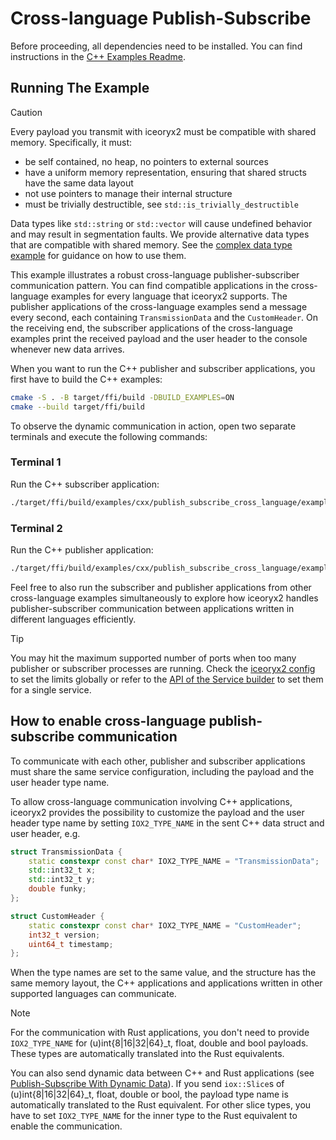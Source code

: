 # Cross-language Publish-Subscribe

Before proceeding, all dependencies need to be installed. You can find
instructions in the [C++ Examples Readme](../README.md).

## Running The Example

> [!CAUTION]
> Every payload you transmit with iceoryx2 must be compatible with shared
> memory. Specifically, it must:
>
> * be self contained, no heap, no pointers to external sources
> * have a uniform memory representation, ensuring that shared structs have the
>     same data layout
> * not use pointers to manage their internal structure
> * must be trivially destructible, see `std::is_trivially_destructible`
>
> Data types like `std::string` or `std::vector` will cause undefined behavior
> and may result in segmentation faults. We provide alternative data types
> that are compatible with shared memory. See the
> [complex data type example](../complex_data_types) for guidance on how to
> use them.

This example illustrates a robust cross-language publisher-subscriber
communication pattern. You can find compatible applications in the
cross-language examples for every language that iceoryx2 supports. The publisher
applications of the cross-language examples send a message every second, each
containing `TransmissionData` and the `CustomHeader`. On the receiving end, the
subscriber applications of the cross-language examples print the received
payload and the user header to the console whenever new data arrives.

When you want to run the C++ publisher and subscriber applications, you first
have to build the C++ examples:

```sh
cmake -S . -B target/ffi/build -DBUILD_EXAMPLES=ON
cmake --build target/ffi/build
```

To observe the dynamic communication in action, open two separate terminals and
execute the following commands:

### Terminal 1

Run the C++ subscriber application:

```sh
./target/ffi/build/examples/cxx/publish_subscribe_cross_language/example_cxx_publish_subscribe_cross_language_subscriber
```

### Terminal 2

Run the C++ publisher application:

```sh
./target/ffi/build/examples/cxx/publish_subscribe_cross_language/example_cxx_publish_subscribe_cross_language_publisher
```

Feel free to also run the subscriber and publisher applications from other
cross-language examples simultaneously to explore how iceoryx2 handles
publisher-subscriber communication between applications written in different
languages efficiently.

> [!TIP]
> You may hit the maximum supported number of ports when too many publisher or
> subscriber processes are running. Check the [iceoryx2 config](../../../config)
> to set the limits globally or refer to the
> [API of the Service builder](https://docs.rs/iceoryx2/latest/iceoryx2/service/index.html)
> to set them for a single service.

## How to enable cross-language publish-subscribe communication

To communicate with each other, publisher and subscriber applications must share
the same service configuration, including the payload and the user header type
name.

To allow cross-language communication involving C++ applications, iceoryx2
provides the possibility to customize the payload and the user header type name
by setting `IOX2_TYPE_NAME` in the sent C++ data struct and user header, e.g.

```cxx
struct TransmissionData {
    static constexpr const char* IOX2_TYPE_NAME = "TransmissionData";
    std::int32_t x;
    std::int32_t y;
    double funky;
};

struct CustomHeader {
    static constexpr const char* IOX2_TYPE_NAME = "CustomHeader";
    int32_t version;
    uint64_t timestamp;
};
```

When the type names are set to the same value, and the structure has the same
memory layout, the C++ applications and applications written in other supported
languages can communicate.

> [!NOTE]
> For the communication with Rust applications, you don't need to provide
> `IOX2_TYPE_NAME` for (u)int{8|16|32|64}_t, float, double and bool payloads.
> These types are automatically translated into the Rust equivalents.

You can also send dynamic data between C++ and Rust applications (see
[Publish-Subscribe With Dynamic Data](../publish_subscribe_dynamic_data)). If
you send `iox::Slice`s of (u)int{8|16|32|64}_t, float, double or bool, the
payload type name is automatically translated to the Rust equivalent. For other
slice types, you have to set `IOX2_TYPE_NAME` for the inner type to the Rust
equivalent to enable the communication.

